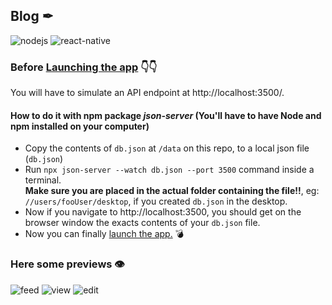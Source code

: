 ## Blog ✒

![nodejs](https://user-images.githubusercontent.com/87679143/162123924-7cfeedc3-306f-4931-b0a4-02f1c9998c79.svg)
![react-native](https://user-images.githubusercontent.com/87679143/162124042-e1c97f88-8605-4cb9-a549-91e254d70057.svg)


### Before [Launching the app](https://devtsp.github.io/blog) 👇👇

You will have to simulate an API endpoint at http://localhost:3500/.

#### How to do it with npm package _json-server_ (You'll have to have Node and npm installed on your computer)

* Copy the contents of `db.json` at `/data` on this repo, to a local json file (`db.json`)
* Run `npx json-server --watch db.json --port 3500` command inside a terminal.  
 **Make sure you are placed in the actual folder containing the file!!**, eg: `//users/fooUser/desktop`, if you created `db.json` in the desktop.
* Now if you navigate to http://localhost:3500, you should get on the browser window the exacts contents of your `db.json` file.
* Now you can finally [launch the app.](https://devtsp.github.io/blog) 💣

### Here some previews 👁 
![feed](https://user-images.githubusercontent.com/87679143/162123184-195f5e20-4325-4bf7-8d0e-6cec1fae0c10.png)  ![view](https://user-images.githubusercontent.com/87679143/162123542-22eb7615-2e1c-4247-bc4b-738d7b86cf84.png)  ![edit](https://user-images.githubusercontent.com/87679143/162123563-866a1fe2-7549-4073-952a-d674ade71f31.png)


